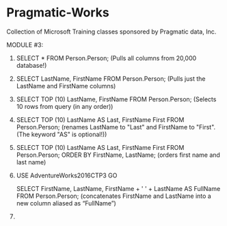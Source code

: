 # Pragmatic-Works
Collection of Microsoft Training classes sponsored by Pragmatic data, Inc.

MODULE #3:

1.	SELECT * FROM Person.Person;
	(Pulls all columns from 20,000 database!)
	
2.	 SELECT LastName, FirstName FROM Person.Person;
	(Pulls just the LastName and FirstName columns)


3.	SELECT TOP (10) LastName, FirstName
 	FROM Person.Person;
	(Selects 10 rows from query (in any order))

4.	SELECT TOP (10) LastName AS Last, FirstName First
 	FROM Person.Person;
	(renames LastName to "Last" and FirstName to "First".  (The keyword "AS" is optional!))

5.	SELECT TOP (10) LastName AS Last, FirstName First
 	FROM Person.Person;
	ORDER BY FirstName, LastName;
	(orders first name and last name)

6.	USE AdventureWorks2016CTP3
	GO

	SELECT FirstName, LastName, FirstName + ' ' + LastName AS FullName
	FROM Person.Person;
	(concatenates FirstName and  LastName into a new column aliased as “FullName”)

7.	
